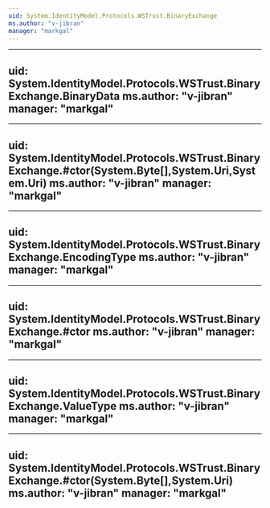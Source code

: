 ```yaml
---
uid: System.IdentityModel.Protocols.WSTrust.BinaryExchange
ms.author: "v-jibran"
manager: "markgal"
---
```


---
uid: System.IdentityModel.Protocols.WSTrust.BinaryExchange.BinaryData
ms.author: "v-jibran"
manager: "markgal"
---

---
uid: System.IdentityModel.Protocols.WSTrust.BinaryExchange.#ctor(System.Byte[],System.Uri,System.Uri)
ms.author: "v-jibran"
manager: "markgal"
---

---
uid: System.IdentityModel.Protocols.WSTrust.BinaryExchange.EncodingType
ms.author: "v-jibran"
manager: "markgal"
---

---
uid: System.IdentityModel.Protocols.WSTrust.BinaryExchange.#ctor
ms.author: "v-jibran"
manager: "markgal"
---

---
uid: System.IdentityModel.Protocols.WSTrust.BinaryExchange.ValueType
ms.author: "v-jibran"
manager: "markgal"
---

---
uid: System.IdentityModel.Protocols.WSTrust.BinaryExchange.#ctor(System.Byte[],System.Uri)
ms.author: "v-jibran"
manager: "markgal"
---
